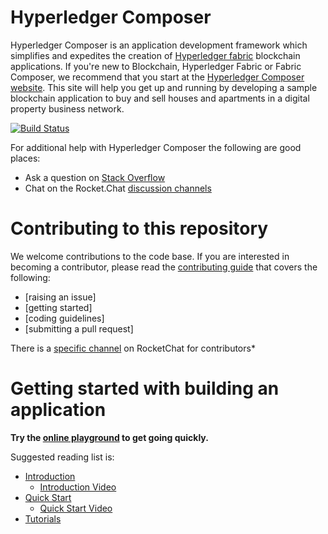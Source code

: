 # Hyperledger Composer

Hyperledger Composer is an application development framework which simplifies and expedites the creation of [Hyperledger fabric](https://hyperledger-fabric.readthedocs.io/en/latest/) blockchain applications. If you're new to Blockchain, Hyperledger Fabric or Fabric Composer, we recommend that  you start at the [Hyperledger Composer website](https://fabric-composer.github.io). This site will help you get up and running by developing a sample blockchain application to buy and sell houses and apartments in a digital property business network.

[![Build Status](https://travis-ci.org/hyperledger/composer.svg?branch=master)](https://travis-ci.org/hyperledger/composer)

For additional help with Hyperledger Composer the following are good places:

- Ask a question on [Stack Overflow](http://stackoverflow.com/questions/tagged/fabric-composer)
- Chat on the Rocket.Chat [discussion channels](https://chat.hyperledger.org/channel/composer)

# Contributing to this repository

We welcome contributions to the code base. If you are interested in becoming a contributor, please read the [contributing guide](CONTRIBUTING.md) that covers the following:

- [raising an issue]
- [getting started]
- [coding guidelines]
- [submitting a pull request]

There is a [specific channel](https://chat.hyperledger.org/channel/fabric-composer-dev) on RocketChat for contributors*

# Getting started with building an application

**Try the [online playground](https://composer-playground.mybluemix.net/) to get going quickly.**

Suggested reading list is:

- [Introduction](https://hyperledger.github.io/composer/introduction/introduction.html)
  - [Introduction Video](https://www.youtube.com/watch?v=fdFUsrsv5iw&t=23s)
- [Quick Start](https://hyperledger.github.io/composer/installing/quickstart.html)
  - [Quick Start Video](https://www.youtube.com/watch?v=pEHBIfb_iqc&t=5s)
- [Tutorials](https://hyperledger.github.io/composer/tutorials/tutorialindex.html)
